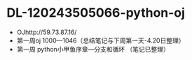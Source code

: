 # DL-120243505066-python-oj

- OJhttp://59.73.87.16/
- 第一周oj 1000—1046（总结笔记与下周第一天-4.20日整理）
- 第一周 python小甲鱼序章—分支和循环 （笔记已整理）